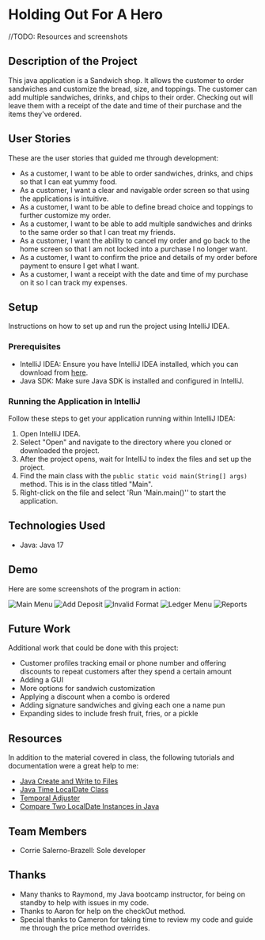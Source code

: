 # Holding Out For A Hero
//TODO: Resources and screenshots
## Description of the Project

This java application is a Sandwich shop. It allows the customer to order sandwiches and customize the bread, size, and toppings.
The customer can add multiple sandwiches, drinks, and chips to their order. Checking out will leave them with a receipt of the date
 and time of their purchase and the items they've ordered.

## User Stories

These are the user stories that guided me through development:

- As a customer, I want to be able to order sandwiches, drinks, and chips so that I can eat yummy food.
- As a customer, I want a clear and navigable order screen so that using the applications is intuitive.
- As a customer, I want to be able to define bread choice and toppings to further customize my order.
- As a customer, I want to be able to add multiple sandwiches and drinks to the same order so that I can treat my friends.
- As a customer, I want the ability to cancel my order and go back to the home screen so that I am not locked into a purchase I no longer want.
- As a customer, I want to confirm the price and details of my order before payment to ensure I get what I want.
- As a customer, I want a receipt with the date and time of my purchase on it so I can track my expenses.

## Setup

Instructions on how to set up and run the project using IntelliJ IDEA.

### Prerequisites

- IntelliJ IDEA: Ensure you have IntelliJ IDEA installed, which you can download from [here](https://www.jetbrains.com/idea/download/).
- Java SDK: Make sure Java SDK is installed and configured in IntelliJ.

### Running the Application in IntelliJ

Follow these steps to get your application running within IntelliJ IDEA:

1. Open IntelliJ IDEA.
2. Select "Open" and navigate to the directory where you cloned or downloaded the project.
3. After the project opens, wait for IntelliJ to index the files and set up the project.
4. Find the main class with the `public static void main(String[] args)` method. This is in the class titled "Main".
5. Right-click on the file and select 'Run 'Main.main()'' to start the application.

## Technologies Used

- Java: Java 17


## Demo

Here are some screenshots of the program in action:

![Main Menu](src/main/resources/mainMenu.png)
![Add Deposit](src/main/resources/addDeposit.png)
![Invalid Format](src/main/resources/invalidFormat.png)
![Ledger Menu](src/main/resources/ledgerMenu.png)
![Reports](src/main/resources/reports.png)

## Future Work

Additional work that could be done with this project:
- Customer profiles tracking email or phone number and offering discounts to repeat customers after they spend a certain amount
- Adding a GUI
- More options for sandwich customization
- Applying a discount when a combo is ordered
- Adding signature sandwiches and giving each one a name pun
- Expanding sides to include fresh fruit, fries, or a pickle

## Resources

In addition to the material covered in class, the following tutorials and documentation were a great help to me:

- [Java Create and Write to Files](https://www.w3schools.com/java/java_files_create.asp)
- [Java Time LocalDate Class](https://www.tutorialspoint.com/javatime/javatime_localdate.htm)
- [Temporal Adjuster](https://docs.oracle.com/javase/tutorial/datetime/iso/adjusters.html)
- [Compare Two LocalDate Instances in Java](https://howtodoinjava.com/java/date-time/compare-localdates/#:~:text=LocalDate%20equals()%20Method,can%20use%20equals()%20method.)


## Team Members

- Corrie Salerno-Brazell: Sole developer


## Thanks


- Many thanks to Raymond, my Java bootcamp instructor, for being on standby to help with issues in my code.
- Thanks to Aaron for help on the checkOut method.
- Special thanks to Cameron for taking time to review my code and guide me through the price method overrides.